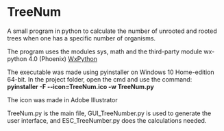 # TreeNum

A small program in python to calculate the number of unrooted and rooted trees when one has a specific number of organisms.

The program uses the modules sys, math and the third-party module wx-python 4.0 (Phoenix) [WxPython](https://www.wxpython.org/ "WxPython")

The executable was made using pyinstaller on Windows 10 Home-edition 64-bit.
In the project folder, open the cmd and use the command: **pyinstaller -F --icon=TreeNum.ico -w TreeNum.py**

The icon was made in Adobe Illustrator

TreeNum.py is the main file, GUI_TreeNumber.py is used to generate the user interface, and ESC_TreeNumber.py does the calculations needed.
